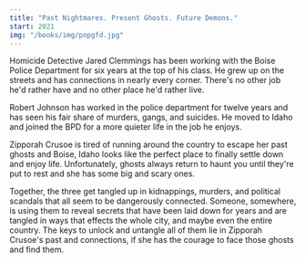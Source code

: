 ```yaml
---
title: "Past Nightmares. Present Ghosts. Future Demons."
start: 2021
img: "/books/img/pnpgfd.jpg"
---
```


Homicide Detective Jared Clemmings has been working with the Boise Police Department for six years at the top of his class. He grew up on the streets and has connections in nearly every corner. There's no other job he'd rather have and no other place he'd rather live.

Robert Johnson has worked in the police department for twelve years and has seen his fair share of murders, gangs, and suicides. He moved to Idaho and joined the BPD for a more quieter life in the job he enjoys.

Zipporah Crusoe is tired of running around the country to escape her past ghosts and Boise, Idaho looks like the perfect place to finally settle down and enjoy life. Unfortunately, ghosts always return to haunt you until they're put to rest and she has some big and scary ones.

Together, the three get tangled up in kidnappings, murders, and political scandals that all seem to be dangerously connected. Someone, somewhere, is using them to reveal secrets that have been laid down for years and are tangled in ways that effects the whole city, and maybe even the entire country. The keys to unlock and untangle all of them lie in Zipporah Crusoe's past and connections, if she has the courage to face those ghosts and find them.
